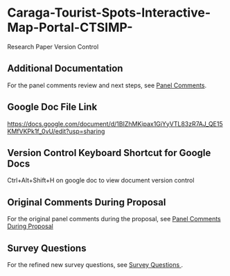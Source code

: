 # Caraga-Tourist-Spots-Interactive-Map-Portal-CTSIMP-
Research Paper Version Control


## Additional Documentation  
For the panel comments review and next steps, see [Panel Comments](panel-comments.md).


## Google Doc File Link
https://docs.google.com/document/d/1BIZhMKipax1GiYyVTL83zR7AJ_QE15KMfVKPk1f_0vU/edit?usp=sharing

## Version Control Keyboard Shortcut for Google Docs
Ctrl+Alt+Shift+H on google doc to view document version control



## Original Comments During Proposal  
For the original panel comments during the proposal, see [Panel Comments During Proposal ](panel-comments-during-proposal.pdf)


## Survey Questions 
For the refined new survey questions, see [Survey Questions ](Gform-Survey.md).